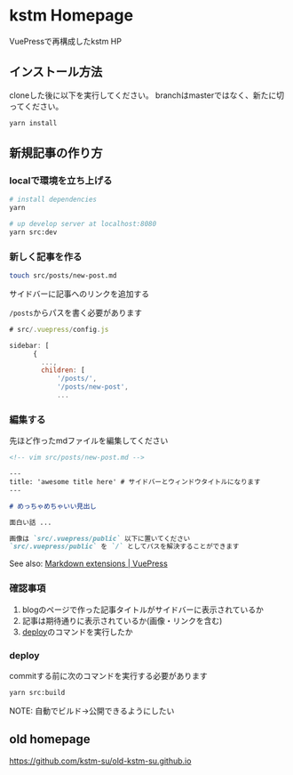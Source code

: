 # kstm Homepage
VuePressで再構成したkstm HP

## インストール方法
cloneした後に以下を実行してください。
branchはmasterではなく、新たに切ってください。
```bash
yarn install
```

## 新規記事の作り方

### localで環境を立ち上げる

```bash
# install dependencies
yarn

# up develop server at localhost:8080
yarn src:dev
```

### 新しく記事を作る

```bash
touch src/posts/new-post.md
```

サイドバーに記事へのリンクを追加する

`/posts`からパスを書く必要があります
```js
# src/.vuepress/config.js

sidebar: [
      {
        ...,
        children: [
            '/posts/',
            '/posts/new-post',
            ...
```

### 編集する
先ほど作ったmdファイルを編集してください

```markdown
<!-- vim src/posts/new-post.md -->

---
title: 'awesome title here' # サイドバーとウィンドウタイトルになります
---

# めっちゃめちゃいい見出し

面白い話 ...

画像は `src/.vuepress/public` 以下に置いてください  
`src/.vuepress/public` を `/` としてパスを解決することができます
```

See also: [Markdown extensions | VuePress](https://v1.vuepress.vuejs.org/guide/markdown.html#markdown-extensions)

### 確認事項

1. blogのページで作った記事タイトルがサイドバーに表示されているか
2. 記事は期待通りに表示されているか(画像・リンクを含む)
3. [deploy](#deploy)のコマンドを実行したか

### deploy
commitする前に次のコマンドを実行する必要があります

```bash
yarn src:build
```
NOTE: 自動でビルド->公開できるようにしたい

## old homepage
https://github.com/kstm-su/old-kstm-su.github.io

